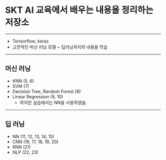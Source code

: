 # SKT AI 교육에서 배우는 내용을 정리하는 저장소
---
- Tensorflow, keras
- 고전적인 머신 러닝 모델 ~ 딥러닝까지의 내용을 학습
---
## 머신 러닝
- KNN (5, 6)
- SVM (7)
- Decision Tree, Random Forest (8)
- Linear Regression (9, 10)
    - 하지만 실습에서는 NN을 사용하였음.
---
## 딥 러닝
- NN (11, 12, 13, 14, 15)
- CNN (16, 17, 18, 19, 20)
- RNN (21)
- NLP (22, 23)


